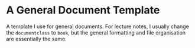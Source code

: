 # A General Document Template

A template I use for general documents. For lecture notes, I usually change the `documentclass` to `book`, but the general formatting and file organisation are essentially the same.
